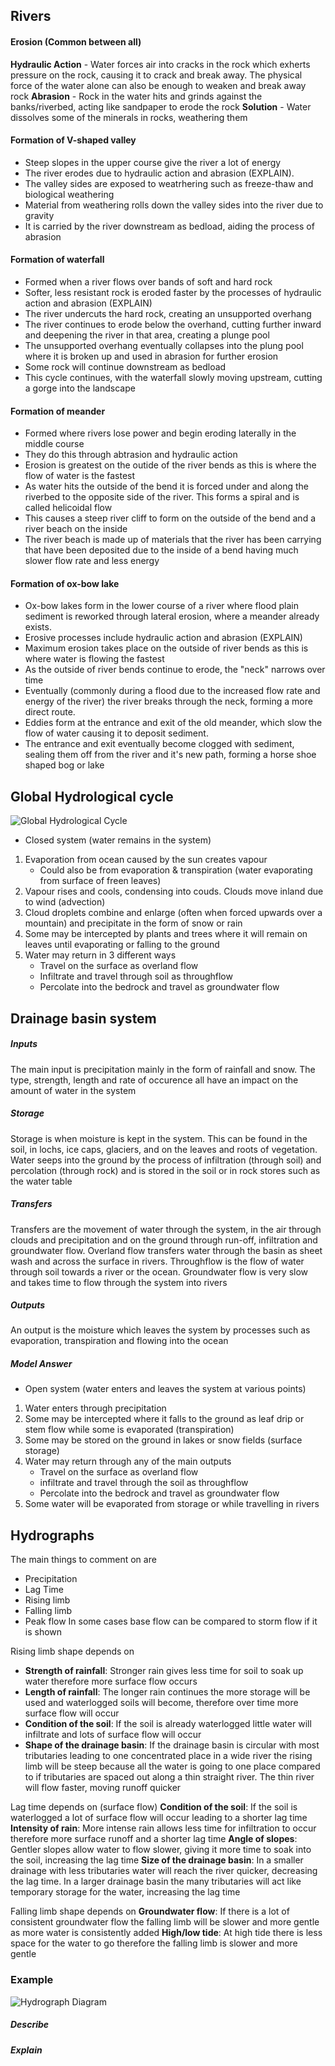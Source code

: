 ## Rivers
#### Erosion (Common between all)
**Hydraulic Action** - Water forces air into cracks in the rock which exherts pressure on the rock, causing it to crack and break away. The physical force of the water alone can also be enough to weaken and break away rock
**Abrasion** - Rock in the water hits and grinds against the banks/riverbed, acting like sandpaper to erode the rock
**Solution** - Water dissolves some of the minerals in rocks, weathering them

#### Formation of V-shaped valley
* Steep slopes in the upper course give the river a lot of energy
* The river erodes due to hydraulic action and abrasion (EXPLAIN).
* The valley sides are exposed to weatrhering such as freeze-thaw and biological weathering
* Material from weathering rolls down the valley sides into the river due to gravity
* It is carried by the river downstream as bedload, aiding the process of abrasion

#### Formation of waterfall
* Formed when a river flows over bands of soft and hard rock
* Softer, less resistant rock is eroded faster by the processes of hydraulic action and abrasion (EXPLAIN)
* The river undercuts the hard rock, creating an unsupported overhang
* The river continues to erode below the overhand, cutting further inward and deepening the river in that area, creating a plunge pool
* The unsupported overhang eventually collapses into the plung pool where it is broken up and used in abrasion for further erosion
* Some rock will continue downstream as bedload
* This cycle continues, with the waterfall slowly moving upstream, cutting a gorge into the landscape

#### Formation of meander
* Formed where rivers lose power and begin eroding laterally in the middle course
* They do this through abtrasion and hydraulic action
* Erosion is greatest on the outide of the river bends as this is where the flow of water is the fastest
* As water hits the outside of the bend it is forced under and along the riverbed to the opposite side of the river. This forms a spiral and is called helicoidal flow
* This causes a steep river cliff to form on the outside of the bend and a river beach on the inside
* The river beach is made up of materials that the river has been carrying that have been deposited due to the inside of a bend having much slower flow rate and less energy

#### Formation of ox-bow lake
* Ox-bow lakes form in the lower course of a river where flood plain sediment is reworked through lateral erosion, where a meander already exists.
* Erosive processes include hydraulic action and abrasion (EXPLAIN)
* Maximum erosion takes place on the outside of river bends as this is where water is flowing the fastest
* As the outside of river bends continue to erode, the "neck" narrows over time
* Eventually (commonly during a flood due to the increased flow rate and energy of the river) the river breaks through the neck, forming a more direct route.
* Eddies form at the entrance and exit of the old meander, which slow the flow of water causing it to deposit sediment.
* The entrance and exit eventually become clogged with sediment, sealing them off from the river and it's new path, forming a horse shoe shaped bog or lake

## Global Hydrological cycle
![Global Hydrological Cycle](https://raw.githubusercontent.com/charleywright/School/master/Geography/Global%20Hydrological%20Cycle.png)
* Closed system (water remains in the system)
1. Evaporation from ocean caused by the sun creates vapour
	* Could also be from evaporation & transpiration (water evaporating from surface of freen leaves)
3. Vapour rises and cools, condensing into couds. Clouds move inland due to wind (advection)
4. Cloud droplets combine and enlarge (often when forced upwards over a mountain) and precipitate in the form of snow or rain
5. Some may be intercepted by plants and trees where it will remain on leaves until evaporating or falling to the ground
6. Water may return in 3 different ways
	* Travel on the surface as overland flow
	* Infiltrate and travel through soil as throughflow
	* Percolate into the bedrock and travel as groundwater flow

## Drainage basin system
##### Inputs
The main input is precipitation mainly in the form of rainfall and snow. The type, strength, length and rate of occurence all have an impact on the amount of water in the system

##### Storage
Storage is when moisture is kept in the system. This can be found in the soil, in lochs, ice caps, glaciers, and on the leaves and roots of vegetation. Water seeps into the ground by the process of infiltration (through soil) and percolation (through rock) and is stored in the soil or in rock stores such as the water table

##### Transfers
Transfers are the movement of water through the system, in the air through clouds and precipitation and on the ground through run-off, infiltration and groundwater flow. Overland flow transfers water through the basin as sheet wash and across the surface in rivers. Throughflow is the flow of water through soil towards a river or the ocean. Groundwater flow is very slow and takes time to flow through the system into rivers

##### Outputs
An output is the moisture which leaves the system by processes such as evaporation, transpiration and flowing into the ocean

##### Model Answer
* Open system (water enters and leaves the system at various points)
1. Water enters through precipitation
2. Some may be intercepted where it falls to the ground as leaf drip or stem flow while some is evaporated (transpiration)
3. Some may be stored on the ground in lakes or snow fields (surface storage)
4. Water may return through any of the main outputs
	* Travel on the surface as overland flow
	* infiltrate and travel through the soil as throughflow
	* Percolate into the bedrock and travel as groundwater flow
5. Some water will be evaporated from storage or while travelling in rivers

## Hydrographs
The main things to comment on are
* Precipitation
* Lag Time
* Rising limb
* Falling limb
* Peak flow
In some cases base flow can be compared to storm flow if it is shown

Rising limb shape depends on
* **Strength of rainfall**: Stronger rain gives less time for soil to soak up water therefore more surface flow occurs
* **Length of rainfall**: The longer rain continues the more storage will be used and waterlogged soils will become, therefore over time more surface flow will occur
* **Condition of the soil**: If the soil is already waterlogged little water will infiltrate and lots of surface flow will occur
* **Shape of the drainage basin**: If the drainage basin is circular with most tributaries leading to one concentrated place in a wide river the rising limb will be steep because all the water is going to one place compared to if tributaries are spaced out along a thin straight river. The thin river will flow faster, moving runoff quicker

Lag time depends on (surface flow)
**Condition of the soil**: If the soil is waterlogged a lot of surface flow will occur leading to a shorter lag time
**Intensity of rain**: More intense rain allows less time for infiltration to occur therefore more surface runoff and a shorter lag time
**Angle of slopes**: Gentler slopes allow water to flow slower, giving it more time to soak into the soil, increasing the lag time
**Size of the drainage basin**: In a smaller drainage with less tributaries water will reach the river quicker, decreasing the lag time. In a larger drainage basin the many tributaries will act like temporary storage for the water, increasing the lag time

Falling limb shape depends on
**Groundwater flow**: If there is a lot of consistent groundwater flow the falling limb will be  slower and more gentle as more water is consistently added
**High/low tide**: At high tide there is less space for the water to go therefore the falling limb is slower and more gentle

### Example
![Hydrograph Diagram](https://raw.githubusercontent.com/charleywright/School/master/Geography/Hydrograph%20Diagram.png)
##### Describe


##### Explain
